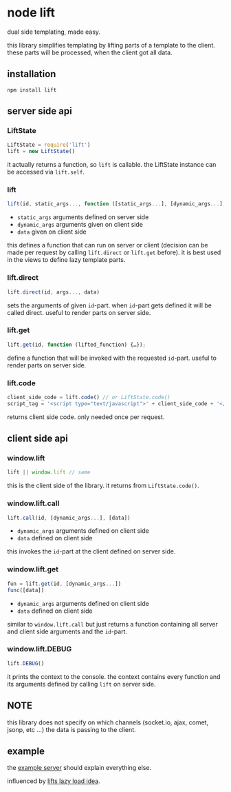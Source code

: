 # node lift

dual side templating, made easy.

this library simplifies templating by lifting parts of a template to
the client. these parts will be processed, when the client got all data.

## installation

    npm install lift

## server side api

### LiftState

```javascript
LiftState = require('lift')
lift = new LiftState()
```

it actually returns a function, so `lift` is callable.
the LiftState instance can be accessed via `lift.self`.

### lift

```javascript
lift(id, static_args..., function ([static_args...], [dynamic_args...], [data]) {…})
```
* `static_args` arguments defined on server side
* `dynamic_args` arguments given on client side
* `data` given on client side

this defines a function that can run on server or client (decision can be made per request by calling `lift.direct` or `lift.get` before).
it is best used in the views to define lazy template parts.

### lift.direct

```javascript
lift.direct(id, args..., data)
```

sets the arguments of given `id`-part. when `id`-part gets defined it will be called direct.
useful to render parts on server side.

### lift.get

```javascript
lift.get(id, function (lifted_function) {…});
```

define a function that will be invoked with the requested `id`-part.
useful to render parts on server side.

### lift.code

```javascript
client_side_code = lift.code() // or LiftState.code()
script_tag = '<script type="text/javascript">' + client_side_code + '</script>'
```

returns client side code. only needed once per request.

## client side api

### window.lift

```javascript
lift || window.lift // same
```

this is the client side of the library. it returns from `LiftState.code()`.

### window.lift.call

```javascript
lift.call(id, [dynamic_args...], [data])
```
* `dynamic_args` arguments defined on client side
* `data` defined on client side

this invokes the `id`-part at the client defined on server side.

### window.lift.get

```javascript
fun = lift.get(id, [dynamic_args...])
func([data])
```
* `dynamic_args` arguments defined on client side
* `data` defined on client side

similar to `window.lift.call` but just returns a function containing all server and client side arguments and the `id`-part.

### window.lift.DEBUG

```javascript
lift.DEBUG()
```

it prints the context to the console. the context contains every function and its arguments defined by calling `lift` on server side.

## NOTE

this library does not specify on which channels (socket.io, ajax, comet, jsonp, etc …) the data is passing to the client.

## example

the [example server](https://github.com/dodo/node-lift/blob/master/src/example/server.coffee) should explain everything else.

influenced by [lifts lazy load idea](http://demo.liftweb.net/lazy).

